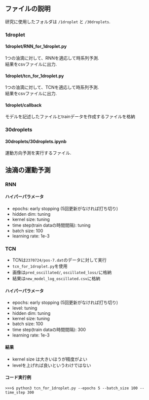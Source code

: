 ## ファイルの説明
研究に使用したフォルダは ```/1droplet``` と ```/30droplets```.  
### 1droplet
#### 1droplet/RNN_for_1droplet.py
1つの油滴に対して、RNNを適応して時系列予測.  
結果をcsvファイルに出力.

#### 1droplet/tcn_for_1droplet.py
1つの油滴に対して、TCNを適応して時系列予測.  
結果をcsvファイルに出力.

#### 1droplet/callback
モデルを記述したファイルとtrainデータを作成するファイルを格納

### 30droplets
#### 30droplets/30droplets.ipynb
運動方向予測を実行するファイル. 


## 油滴の運動予測

### RNN

#### ハイパーパラメータ

- epochs: early stopping (5回更新がなければ打ち切り)
- hidden dim: tuning
- kernel size: tuning
- time step(train dataの時間間隔): tuning
- batch size: 100
- learning rate: 1e-3


### TCN

- TCNは`2370724/pos-7.dat`のデータに対して実行
- `tcn_for_1droplet.py`を使用
- 画像は`pred_oscillated/`, `oscillated_loss/`に格納
- 結果は`new_model_log_oscillated.csv`に格納
  
#### ハイパーパラメータ

- epochs: early stopping (5回更新がなければ打ち切り)
- level: tuning
- hidden dim: tuning
- kernel size: tuning
- batch size: 100
- time step(train dataの時間間隔): 300
- learning rate: 1e-3

#### 結果

- kernel size は大きいほうが精度がよい
- levelを上げれば良いというわけではない

#### コード実行例

```
>>>$ python3 tcn_for_1droplet.py --epochs 5 --batch_size 100 --time_step 300
```

